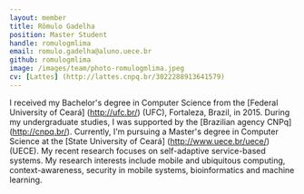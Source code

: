 ```yaml
---
layout: member
title: Rômulo Gadelha
position: Master Student
handle: romulogmlima
email: romulo.gadelha@aluno.uece.br
github: romulogmlima
image: /images/team/photo-romulogmlima.jpeg
cv: [Lattes] (http://lattes.cnpq.br/3022288913641579)
---
```


I received my Bachelor's degree in Computer Science from the [Federal University of Ceará] (http://ufc.br/) (UFC), Fortaleza, Brazil, in 2015. During my undergraduate studies, I was supported by the [Brazilian agency CNPq] (http://cnpq.br/). Currently, I'm pursuing a Master's degree in Computer Science at the [State University of Ceará] (http://www.uece.br/uece/) (UECE). My recent research focuses on self-adaptive service-based systems. My research interests include mobile and ubiquitous computing, context-awareness, security in mobile systems, bioinformatics and machine learning.

